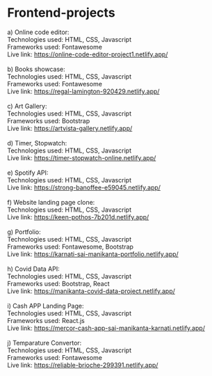 # Frontend-projects
a) Online code editor:<br>
    Technologies used: HTML, CSS, Javascript<br>
    Frameworks used: Fontawesome<br>
    Live link: https://online-code-editor-project1.netlify.app/ <br><br>
b) Books showcase:<br>
    Technologies used: HTML, CSS, Javascript<br>
    Frameworks used: Fontawesome<br>
    Live link: https://regal-lamington-920429.netlify.app/ <br><br>
c) Art Gallery:<br>
    Technologies used: HTML, CSS, Javascript<br>
    Frameworks used: Bootstrap<br>
    Live link: https://artvista-gallery.netlify.app/ <br><br>
d) Timer, Stopwatch:<br>
    Technologies used: HTML, CSS, Javascript<br>
    Live link: https://timer-stopwatch-online.netlify.app/ <br><br>
e) Spotify API:<br>
    Technologies used: HTML, CSS, Javascript<br>
    Live link: https://strong-banoffee-e59045.netlify.app/ <br><br>
f) Website landing page clone:<br>
    Technologies used: HTML, CSS, Javascript<br>
    Live link: https://keen-pothos-7b201d.netlify.app/ <br><br>
g) Portfolio:<br>
    Technologies used: HTML, CSS, Javascript<br>
    Frameworks used: Fontawesome, Bootstrap<br>
    Live link: https://karnati-sai-manikanta-portfolio.netlify.app/ <br><br>
h) Covid Data API:<br>
    Technologies used: HTML, CSS, Javascript<br>
    Frameworks used: Bootstrap, React<br>
    Live link: https://manikanta-covid-data-project.netlify.app/ <br><br>
i) Cash APP Landing Page:<br>
    Technologies used: HTML, CSS, Javascript<br>
    Frameworks used: React.js<br>
    Live link: https://mercor-cash-app-sai-manikanta-karnati.netlify.app/ <br><br>
j) Temparature Convertor:<br>
    Technologies used: HTML, CSS, Javascript<br>
    Frameworks used: Fontawesome<br>
    Live link: https://reliable-brioche-299391.netlify.app/ <br><br>
